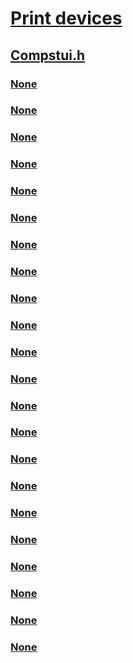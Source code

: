 # [Print devices](../_print/index.md)
## [Compstui.h](index.md)
### [None](../compstui/nc-compstui-pfncompropsheet.md)
### [None](../compstui/nc-compstui-pfnpropsheetui.md)
### [None](../compstui/nc-compstui-_cpsuicallback.md)
### [None](../compstui/nf-compstui-getcpsuiuserdata.md)
### [None](../compstui/nf-compstui-setcpsuiuserdata.md)
### [None](../compstui/ns-compstui-_compropsheetui.md)
### [None](../compstui/ns-compstui-_cpsuicbparam.md)
### [None](../compstui/ns-compstui-_cpsuidatablock.md)
### [None](../compstui/ns-compstui-_dlgpage.md)
### [None](../compstui/ns-compstui-_extchkbox.md)
### [None](../compstui/ns-compstui-_extpush.md)
### [None](../compstui/ns-compstui-_insertpsuipage_info.md)
### [None](../compstui/ns-compstui-_oiext.md)
### [None](../compstui/ns-compstui-_optcombo.md)
### [None](../compstui/ns-compstui-_optitem.md)
### [None](../compstui/ns-compstui-_optparam.md)
### [None](../compstui/ns-compstui-_opttype.md)
### [None](../compstui/ns-compstui-_propsheetui_geticon_info.md)
### [None](../compstui/ns-compstui-_propsheetui_info.md)
### [None](../compstui/ns-compstui-_propsheetui_info_header.md)
### [None](../compstui/ns-compstui-_pspinfo.md)
### [None](../compstui/ns-compstui-_setresult_info.md)
